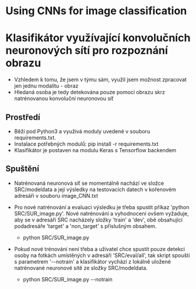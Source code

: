 # Using CNNs for image classification

# Klasifikátor využívající konvolučních neuronových sítí pro rozpoznání obrazu
- Vzhledem k tomu, že jsem v týmu sám, využil jsem možnost zpracovat jen jednu modalitu - obraz
- Hledaná osoba je tedy detekována pouze pomocí obrazu skrz natrénovanou konvoluční neuronovou síť

## Prostředí
- Běží pod Python3 a využívá moduly uvedené v souboru requirements.txt.
- Instalace potřebných modulů: pip install -r requirements.txt
- Klasifikátor je postaven na modulu Keras s Tensorflow backendem

## Spuštění
- Natrénovaná neuronová síť se momentálně nachází ve složce SRC/modeldata a její výsledky na testovacích
datech v kořenovém adresáři v souboru image_CNN.txt

- Pro nové natrénování a evaluaci výsledku je třeba spustit příkaz 'python SRC/SUR_image.py'.
Nové natrénování a vyhodnocení ovšem vyžaduje, aby se v adresáři SRC nacházely složky 'train' a 'dev',
obě obsahující podadresáře 'target' a 'non_target' s příslušným obsahem.

    - python SRC/SUR_image.py

- Pokud nové trénování není třeba a uživatel chce spustit pouze detekci osoby na fotkách
umístěných v adresáři 'SRC/eval/all', tak skript spouští s parametrem '--notrain' a klasifikátor
vychází z lokálně uložené natrénované neuronové sítě ze složky SRC/modeldata.

    - python SRC/SUR_image.py --notrain

